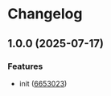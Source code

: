 # Changelog

## 1.0.0 (2025-07-17)


### Features

* init ([6653023](https://github.com/png261/web_agent/commit/66530239f088cd0715fe74a9cbadf4e62c550c51))
